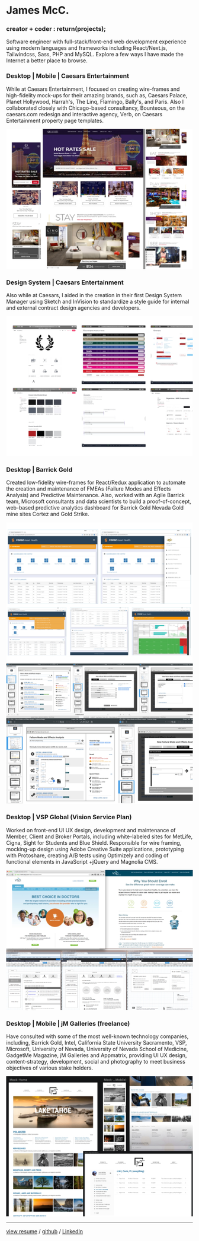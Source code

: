 # James McC.

### creator + coder : return(projects);
Software engineer with full-stack/front-end web development experience using modern languages and frameworks including React/Next.js, Tailwindcss, Sass, PHP and MySQL. Explore a few ways I have made the Internet a better place to browse.

### Desktop | Mobile | Caesars Entertainment
While at Caesars Entertainment, I focused on creating wire-frames and high-fidelity mock-ups for their amazing brands, such as, Caesars Palace, Planet Hollywood, Harrah's, The Linq, Flamingo, Bally's, and Paris. Also I collaborated closely with Chicago-based consultancy, Bounteous, on the caesars.com redesign and interactive agency, Verb, on Caesars Entertainment property page templates.

<a target="_ext" href="https://caesars.com"><img src="caesars-entertainment/caesars-homepage.jpg" alt="caesars entertainemnt homepage mocks" /></a>

### Design System | Caesars Entertainment
Also while at Caesars, I aided in the creation in their first Design System Manager using Sketch and InVision to standardize a style guide for internal and external contract design agencies and developers.

<a target="_ext" href="https://caesars.com"><img src="caesars-entertainment/dsm-styleguide.jpg" alt="caesars entertainemnt homepage mocks" /></a>

### Desktop | Barrick Gold
Created low-fidelity wire-frames for React/Redux application to automate the creation and maintenance of FMEAs (Failure Modes and Effects Analysis) and Predictive Maintenance. Also, worked with an Agile Barrick team, Microsoft consultants and data scientists to build a proof-of-concept, web-based predictive analytics dashboard for Barrick Gold Nevada Gold mine sites Cortez and Gold Strike.

<img src="barrick/mvp-screenshots.jpg" alt="barrick mvp pdm mocks" />

<img src="barrick/react-app-v2.jpg" alt="barrick mvp pdm mocks" />

### Desktop | VSP Global (Vision Service Plan)
Worked on front-end UI UX design, development and maintenance of Member, Client and Broker Portals, including white-labeled sites for MetLife, Cigna, Sight for Students and Blue Shield. Responsible for wire framing, mocking-up design using Adobe Creative Suite applications, prototyping with Protoshare, creating A/B tests using Optimizely and coding of functional elements in JavaScript +jQuery and Magnolia CMS.

<a target="_ext" href="https://vsp.com"><img src="vsp/vsp-screenshots.jpg" alt="vsp mocks" /></a>

### Desktop | Mobile | jM Galleries (freelance)
Have consulted with some of the most well-known technology companies, including, Barrick Gold, Intel, California State University Sacramento, VSP, Microsoft, University of Nevada, University of Nevada School of Medicine, GadgetMe Magazine, jM Galleries and Appmatrix, providing UI UX design, content-strategy, development, social and photography to meet business objectives of various stake holders.

<a target="_ext" href="https://jmgalleries.com"><img src="jmgalleriesusa/collage.jpg" alt="jmgalleries mocks" /></a>

<hr />

<a target="_resume" href="resume-jmccarthy.pdf?042024">view resume</a> / <a target="_resume" href="https://github.com/sjamesmccarthy">github</a> / <a target="_resume" href="https://linkedin.com/in/jmccarthyusa">LinkedIn</a>


